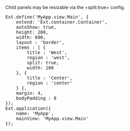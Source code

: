 Child panels may be resizable via the +split:true+ config.

<pre class="runnable run">
Ext.define('MyApp.view.Main', {
    extend: 'Ext.container.Container',
    autoShow: true,
    height: 200,
    width: 600,
    layout : 'border',
    items : [ {
        title : 'West',
        region : 'west',
        split: true,
        width: 100
    }, {
        title : 'Center',
        region : 'center'
    } ],
    margin: 4,
    bodyPadding : 8
});
Ext.application({
    name: 'MyApp',
    mainView: 'MyApp.view.Main'
});</pre>